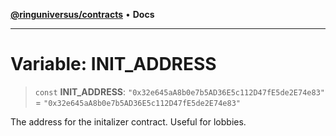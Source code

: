 [**@ringuniversus/contracts**](../../../README.md) • **Docs**

---

# Variable: INIT_ADDRESS

> `const` **INIT_ADDRESS**: `"0x32e645aA8b0e7b5AD36E5c112D47fE5de2E74e83"` = `"0x32e645aA8b0e7b5AD36E5c112D47fE5de2E74e83"`

The address for the initalizer contract. Useful for lobbies.
